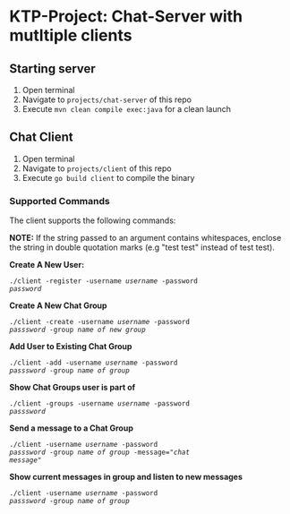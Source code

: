 # KTP-Project: Chat-Server with mutltiple clients

## Starting server

1. Open terminal
2. Navigate to `projects/chat-server` of this repo
3. Execute `mvn clean compile exec:java` for a clean launch

## Chat Client
1. Open terminal
2. Navigate to `projects/client` of this repo
3. Execute `go build client` to compile the binary

### Supported Commands

The client supports the following commands:

**NOTE:** If the string passed to an argument contains whitespaces, enclose the string in double quotation marks
(e.g "test test" instead of test test). 

**Create A New User:**

<code>./client -register -username *username* -password *password*</code>

**Create A New Chat Group**

<code>./client -create -username *username* -password *passsword* -group *name of new group*</code>

**Add User to Existing Chat Group**

<code>./client -add -username *username* -password *passsword* -group *name of group*</code>

**Show Chat Groups user is part of**

<code>./client -groups -username *username* -password *passsword*</code>

**Send a message to a Chat Group**

<code>./client -username *username* -password *passsword* -group *name of group* -message="*chat message*"</code>

**Show current messages in group and listen to new messages**

<code>./client -username *username* -password *passsword* -group *name of group*</code>
